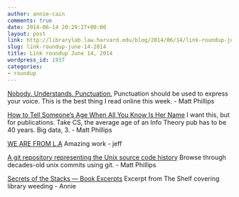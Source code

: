 ```yaml
---
author: annie-cain
comments: true
date: 2014-06-14 20:29:27+00:00
layout: post
link: http://librarylab.law.harvard.edu/blog/2014/06/14/link-roundup-june-14-2014/
slug: link-roundup-june-14-2014
title: Link roundup June 14, 2014
wordpress_id: 1937
categories:
- roundup
---
```


[Nobody. Understands. Punctuation.](http://stilldrinking.org/nobody-understands-punctuation)
Punctuation should be used to express your voice. This is the best thing I read online this week. - Matt Phillips

[How to Tell Someone’s Age When All You Know Is Her Name](http://fivethirtyeight.com/features/how-to-tell-someones-age-when-all-you-know-is-her-name/)
I want this, but for publications. Take CS, the average age of an Info Theory pub has to be 40 years. Big data, 3. - Matt Phillips

[WE ARE FROM L.A](http://www.wearefromla.com/)
Amazing work - jeff

[A git repository representing the Unix source code history](https://github.com/dspinellis/unix-history-repo)
Browse through decades-old unix commits using git. - Matt Phillips

[Secrets of the Stacks — Book Excerpts](https://medium.com/book-excerpts/4ca8405f1e11)
Excerpt from The Shelf covering library weeding - Annie
